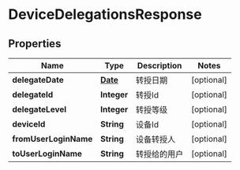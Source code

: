 
# DeviceDelegationsResponse

## Properties
Name | Type | Description | Notes
------------ | ------------- | ------------- | -------------
**delegateDate** | [**Date**](Date.md) | 转授日期 |  [optional]
**delegateId** | **Integer** | 转授Id |  [optional]
**delegateLevel** | **Integer** | 转授等级 |  [optional]
**deviceId** | **String** | 设备Id |  [optional]
**fromUserLoginName** | **String** | 设备转授人 |  [optional]
**toUserLoginName** | **String** | 转授给的用户 |  [optional]



